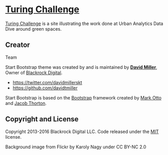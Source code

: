 # [Turing Challenge](turingChallenge.github.io)

[Turing Challenge](turingChallenge.github.io) is a site illustrating the work done at Urban Analytics Data Dive around green spaces.


## Creator

Team



Start Bootstrap theme was created by and is maintained by **[David Miller](http://davidmiller.io/)**, Owner of [Blackrock Digital](http://blackrockdigital.io/).

* https://twitter.com/davidmillerskt
* https://github.com/davidtmiller

Start Bootstrap is based on the [Bootstrap](http://getbootstrap.com/) framework created by [Mark Otto](https://twitter.com/mdo) and [Jacob Thorton](https://twitter.com/fat).

## Copyright and License

Copyright 2013-2016 Blackrock Digital LLC. Code released under the [MIT](https://github.com/BlackrockDigital/startbootstrap-stylish-portfolio/blob/gh-pages/LICENSE) license.

Background image from Flickr by Karoly Nagy under CC BY-NC 2.0